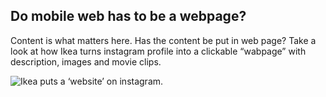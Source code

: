 ## Do mobile web has to be a webpage?

Content is what matters here. Has the content be put in web page? Take a look at how Ikea turns instagram profile into a clickable “wabpage” with description, images and movie clips.

![Ikea puts a ‘website’ on instagram.](https://junkdraft.s3.amazonaws.com/attachments/1/675/original/6eac65d68afe05c8319585923d0b07bf9e2cd17e/ikea-on-instagram.png)


